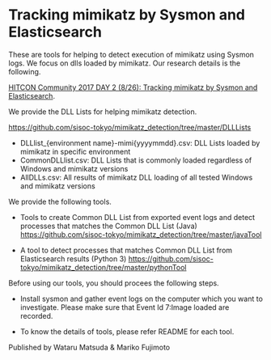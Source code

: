 # Tracking mimikatz by Sysmon and Elasticsearch

These are tools for helping to detect execution of mimikatz using Sysmon logs.
We focus on dlls loaded by mimikatz.
Our research details is the following.

<a href="https://hitcon.org/2017/CMT/agenda" target="blank">HITCON Community 2017 DAY 2 (8/26): Tracking mimikatz by Sysmon and Elasticsearch</a>.


We provide the DLL Lists for helping mimikatz detection.

https://github.com/sisoc-tokyo/mimikatz_detection/tree/master/DLLLists

- DLLlist_{environment name}-mimi{yyyymmdd}.csv: DLL Lists loaded by mimikatz in specific environment
- CommonDLLlist.csv: DLL Lists that is commonly loaded regardless of Windows and mimikatz versions
- AllDLLs.csv: All results of mimikatz DLL loading of all tested Windows and mimikatz versions

We provide the following tools.
- Tools to create Common DLL List from exported event logs and detect processes that matches the Common DLL List (Java)
https://github.com/sisoc-tokyo/mimikatz_detection/tree/master/javaTool

- A tool to detect processes that matches Common DLL List from Elasticsearch results (Python 3)
https://github.com/sisoc-tokyo/mimikatz_detection/tree/master/pythonTool

Before using our tools, you should procees the following steps.

- Install sysmon and gather event logs on the computer which you want to investigate.
  Please make sure that Event Id 7:Image loaded are recorded.

- To know the details of tools, please refer README for each tool.

Published by
Wataru Matsuda & Mariko Fujimoto

